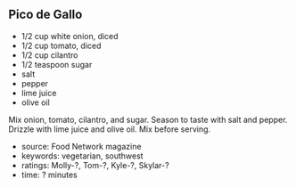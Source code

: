 Pico de Gallo
-------------

- 1/2 cup white onion, diced
- 1/2 cup tomato, diced
- 1/2 cup cilantro
- 1/2 teaspoon sugar
- salt
- pepper
- lime juice
- olive oil

Mix onion, tomato, cilantro, and sugar.  Season to taste with salt and
pepper.  Drizzle with lime juice and olive oil.  Mix before serving.

- source: Food Network magazine
- keywords: vegetarian, southwest
- ratings: Molly-?, Tom-?, Kyle-?, Skylar-?
- time: ? minutes
